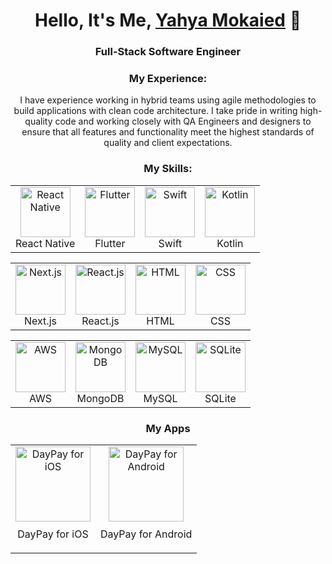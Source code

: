 <h1 align="center">Hello, It's Me, <a href="https://www.github.com/yahyamokaied">Yahya Mokaied</a>  👋</h1>
<h3 align="center">Full-Stack Software Engineer</h3>
<h3 align="center">My Experience:</h3>
<p align="center">I have experience working in hybrid teams using agile methodologies to build applications with clean code architecture. I take pride in writing high-quality code and working closely with QA Engineers and designers to ensure that all features and functionality meet the highest standards of quality and client expectations.</p>
<h3 align="center">My Skills:</h3>
<table align="center" border="0" cellspacing="20" cellpadding="20">
  <tr>
    <td align="center">
      <img src="https://www.vectorlogo.zone/logos/reactjs/reactjs-icon.svg" alt="React Native" width="80" height="80"/>
      <br />
      React Native
    </td>
    <td align="center">
      <img src="https://www.vectorlogo.zone/logos/flutterio/flutterio-icon.svg" alt="Flutter" width="80" height="80"/> 
      <br />
      Flutter
    </td>
    <td align="center">
      <img src="https://www.vectorlogo.zone/logos/swift/swift-icon.svg" alt="Swift" width="80" height="80"/> 
      <br />
      Swift
    </td>
    <td align="center">
      <img src="https://www.vectorlogo.zone/logos/kotlinlang/kotlinlang-icon.svg" alt="Kotlin" width="80" height="80"/> 
      <br />
      Kotlin
    </td>
  </tr>
</table>
<!-- Add a table for web technologies -->
<table align="center" border="0" cellspacing="20" cellpadding="20">
  <tr>
    <td align="center">
      <img src="https://www.vectorlogo.zone/logos/zeit/zeit-icon.svg" alt="Next.js" width="80" height="80"/>
      <br />
      Next.js
    </td>
    <td align="center">
      <img src="https://www.vectorlogo.zone/logos/reactjs/reactjs-icon.svg" alt="React.js" width="80" height="80"/> 
      <br />
      React.js
    </td>
    <td align="center">
      <img src="https://www.vectorlogo.zone/logos/w3_html5/w3_html5-icon.svg" alt="HTML" width="80" height="80"/> 
      <br />
      HTML
    </td>
    <td align="center">
      <img src="https://www.vectorlogo.zone/logos/netlifyapp_watercss/netlifyapp_watercss-icon.svg" alt="CSS" width="80" height="80"/> 
      <br />
      CSS
    </td>
  </tr>
</table>

<!-- Add a table for backend technologies -->
<table align="center" border="0" cellspacing="20" cellpadding="20">
  <tr>
    <td align="center">
      <img src="https://www.vectorlogo.zone/logos/sass-lang/sass-lang-icon.svg" alt="AWS" width="80" height="80"/> 
      <br />
      AWS
    </td>
    <td align="center">
      <img src="https://www.vectorlogo.zone/logos/mongodb/mongodb-icon.svg" alt="MongoDB" width="80" height="80"/> 
      <br />
      MongoDB
    </td>
    <td align="center">
      <img src="https://www.vectorlogo.zone/logos/mysql/mysql-icon.svg" alt="MySQL" width="80" height="80"/> 
      <br />
      MySQL
    </td>
    <td align="center">
      <img src="https://www.vectorlogo.zone/logos/sqlite/sqlite-icon.svg" alt="SQLite" width="80" height="80"/> 
      <br />
      SQLite
    </td>
  </tr>
</table>
<h3 align="center">My Apps</h3>
<!-- Add a table for mobile apps -->
<table align="center" border="0" cellspacing="20" cellpadding="20">
  <tr>
    <td align="center">
      <a href="https://apps.apple.com/us/app/daypay/id1642097718">
        <img src="https://is2-ssl.mzstatic.com/image/thumb/Purple122/v4/73/fc/95/73fc9582-be68-058d-4449-ca24d9864bbe/AppIcon-0-0-1x_U007emarketing-0-0-0-7-0-0-sRGB-0-0-0-GLES2_U002c0-512MB-85-220-0-0.png/460x0w.webp" alt="DayPay for iOS" width="120" height="120">
      </a>
      <p style="text-align: center; margin-top: 10px;">DayPay for iOS</p>
    </td>
    <td align="center">
      <a href="https://play.google.com/store/apps/details?id=se.apphallen.daypay">
        <img src="https://www.vectorlogo.zone/logos/google_play/google_play-icon.svg" alt="DayPay for Android" width="120" height="120">
      </a>
      <p style="text-align: center; margin-top: 10px;">DayPay for Android</p>
    </td>
  </tr>
</table>
